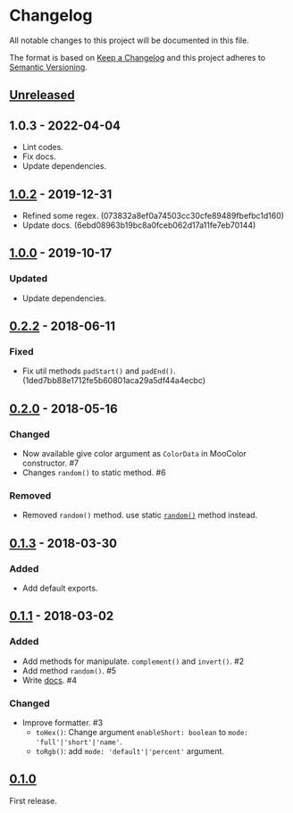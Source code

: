 # Changelog

All notable changes to this project will be documented in this file.

The format is based on [Keep a Changelog](http://keepachangelog.com/en/1.0.0/)
and this project adheres to [Semantic Versioning](http://semver.org/spec/v2.0.0.html).

## [Unreleased]

## 1.0.3 - 2022-04-04

- Lint codes.
- Fix docs.
- Update dependencies.

## [1.0.2] - 2019-12-31

- Refined some regex. (073832a8ef0a74503cc30cfe89489fbefbc1d160)
- Update docs. (6ebd08963b19bc8a0fceb062d17a11fe7eb70144)

## [1.0.0] - 2019-10-17

### Updated

- Update dependencies.

## [0.2.2] - 2018-06-11

### Fixed

- Fix util methods `padStart()` and `padEnd()`. (1ded7bb88e1712fe5b60801aca29a5df44a4ecbc)

## [0.2.0] - 2018-05-16

### Changed

- Now available give color argument as `ColorData` in MooColor constructor. #7
- Changes `random()` to static method. #6

### Removed

- Removed `random()` method. use static [`random()`](https://github.com/archco/moo-color/blob/master/docs/static.md#random) method instead.

## [0.1.3] - 2018-03-30

### Added

- Add default exports.

## [0.1.1] - 2018-03-02

### Added

- Add methods for manipulate. `complement()` and `invert()`. #2
- Add method `random()`. #5
- Write [docs](https://github.com/archco/moo-color/tree/master/docs#moocolor-api). #4

### Changed

- Improve formatter. #3
  - `toHex()`: Change argument `enableShort: boolean` to `mode: 'full'|'short'|'name'`.
  - `toRgb()`: add `mode: 'default'|'percent'` argument.

## [0.1.0]

First release.

[Unreleased]: https://github.com/archco/moo-color/compare/v1.0.2...HEAD
[1.0.2]: https://github.com/archco/moo-color/compare/v1.0.0...v1.0.2
[1.0.0]: https://github.com/archco/moo-color/compare/v0.2.2...v1.0.0
[0.2.2]: https://github.com/archco/moo-color/compare/v0.2.0...v0.2.2
[0.2.0]: https://github.com/archco/moo-color/compare/v0.1.3...v0.2.0
[0.1.3]: https://github.com/archco/moo-color/compare/v0.1.1...v0.1.3
[0.1.1]: https://github.com/archco/moo-color/compare/v0.1.0...v0.1.1
[0.1.0]: https://github.com/archco/moo-color/compare/a4dfebd...v0.1.0
